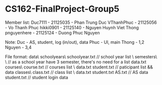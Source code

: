 # CS162-FinalProject-Group5

Member list:
  Duc7111 - 21125035 - Phan Trung Duc
  VThanhPhuc - 21125056 - Vo Thanh Phuc
  hikki0901 - 21125140 - Nguyen Huynh Viet Thong
  pnguyenhere - 21125124 - Duong Phuc Nguyen

Note:
  Duc - AS, student, log (in/out), data
  Phuc - UI, main
  Thong - 1,2
  Nguyen - 3,4

File format:
  data\\
    schoolyears\\
      schoolyear.txt // school year list
      <schoolyear>\\
        semesters\\
          <semester>\\ // as a school year have 3 semester, there's no need for a list
            data.txt
            courses\\
              course.txt // courses list
              <course>\\
                data.txt
                student.txt // paticipant list && data
    classes\\
      class.txt // class list
      <class>\\
        data.txt
        student.txt
    AS.txt // AS data
    student.txt // student login data